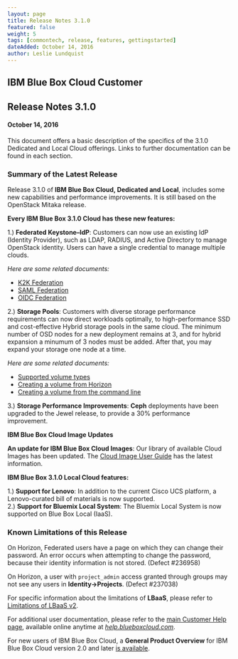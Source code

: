 ```yaml
---
layout: page
title: Release Notes 3.1.0
featured: false
weight: 5
tags: [commontech, release, features, gettingstarted]
dateAdded: October 14, 2016
author: Leslie Lundquist
---
```


## IBM Blue Box Cloud Customer

## Release Notes 3.1.0

#### October 14, 2016


This document offers a basic description of the specifics of the 3.1.0 Dedicated and Local Cloud offerings. Links to further documentation can be found in each section.

### Summary of the Latest Release

Release 3.1.0 of **IBM Blue Box Cloud, Dedicated and Local**, includes some new capabilities and performance improvements. It is still based on the OpenStack Mitaka release.

**Every IBM Blue Box 3.1.0 Cloud has these new features:**

1.) **Federated Keystone–IdP**: Customers can now use an existing IdP (Identity Provider), such as LDAP, RADIUS, and Active Directory to manage OpenStack identity. Users can have a single credential to manage multiple clouds.

*Here are some related documents:*

 * [K2K Federation](http://ibm-blue-box-help.github.io/help-documentation/keystone/k2k-federation/)
 * [SAML Federation](http://ibm-blue-box-help.github.io/help-documentation/keystone/saml-federation/)
 * [OIDC Federation](http://ibm-blue-box-help.github.io/help-documentation/keystone/oidc-federation/)       

2.) **Storage Pools**: Customers with diverse storage performance requirements can now direct workloads optimally, to high-performance SSD and cost-effective Hybrid storage pools in the same cloud. The minimum number of OSD nodes for a new deployment remains at 3, and for hybrid expansion a minumum of 3 nodes must be added. After that, you may expand your storage one node at a time.

*Here are some related documents:*

 * [Supported volume types](http://ibm-blue-box-help.github.io/help-documentation/cinder/supported_volume_types/) 
 * [Creating a volume from Horizon](http://ibm-blue-box-help.github.io/help-documentation/horizon/create-volume-from-horizon/)
 * [Creating a volume from the command line](http://ibm-blue-box-help.github.io/help-documentation/cinder/cli-create-volume/)

3.) **Storage Performance Improvements**: **Ceph** deployments have been upgraded to the Jewel release, to provide a 30% performance improvement.


**IBM Blue Box Cloud Image Updates**

**An update for IBM Blue Box Cloud Images**: Our library of available Cloud Images has been updated. The [Cloud Image User Guide]( http://ibm-blue-box-help.github.io/help-documentation/gettingstarted/userguides/cloud_images/image_patch_list_20160910/Image_Release_Notes_2016-09-10/) has the latest information. 


**IBM Blue Box 3.1.0 Local Cloud features:**

1.) **Support for Lenovo**: In addition to the current Cisco UCS platform, a Lenovo-curated bill of materials is now supported.  
2.) **Support for Bluemix Local System**: The Bluemix Local System is now supported on Blue Box Local (IaaS).

### Known Limitations of this Release

On Horizon, Federated users have a page on which they can change their password. An error occurs when
attempting to change the password, because their identity information is not stored. (Defect #236958)

On Horizon, a user with `project_admin` access granted through groups may not see any users in **Identity->Projects**. (Defect #237038)

For specific information about the limitations of **LBaaS**, please refer to [Limitations of LBaaS v2](http://ibm-blue-box-help.github.io/help-documentation/neutron/Limitations_of_LBaaSv2/).

For additional user documentation, please refer to the [main Customer Help page](http://ibm-blue-box-help.github.io/help-documentation/), available online anytime at [_help.blueboxcloud.com_](http://ibm-blue-box-help.github.io/help-documentation/).

For new users of IBM Blue Box Cloud, a **General Product Overview** for IBM Blue Box Cloud version 2.0 and later [is available](http://ibm-blue-box-help.github.io/help-documentation/gettingstarted/commontech/general_product_overview/).
